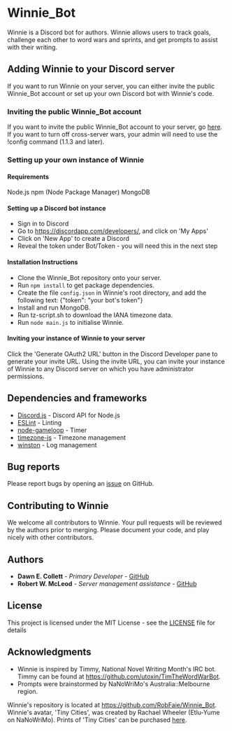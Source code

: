 
# Winnie_Bot

Winnie is a Discord bot for authors.  Winnie allows users to track goals, challenge each other to word wars and sprints, and get prompts to assist with their writing.

## Adding Winnie to your Discord server

If you want to run Winnie on your server, you can either invite the public Winnie_Bot account or set up your own Discord bot with Winnie's code.

### Inviting the public Winnie_Bot account

If you want to invite the public Winnie_Bot account to your server, go [here](https://discordapp.com/api/oauth2/authorize?client_id=386676183791829002&permissions=0&scope=bot).  If you want to turn off cross-server wars, your admin will need to use the !config command (1.1.3 and later).

### Setting up your own instance of Winnie

#### Requirements

Node.js
npm (Node Package Manager)
MongoDB

#### Setting up a Discord bot instance

* Sign in to Discord
* Go to https://discordapp.com/developers/, and click on 'My Apps'
* Click on 'New App' to create a Discord
* Reveal the token under Bot/Token - you will need this in the next step

#### Installation Instructions

* Clone the Winnie_Bot repository onto your server.
* Run `npm install` to get package dependencies.
* Create the file `config.json` in Winnie's root directory, and add the following text: {"token": "your bot's token"}
* Install and run MongoDB.
* Run tz-script.sh to download the IANA timezone data.
* Run `node main.js` to initialise Winnie.

#### Inviting your instance of Winnie to your server

Click the 'Generate OAuth2 URL' button in the Discord Developer pane to generate your invite URL.  Using the invite URL, you can invite your instance of Winnie to any Discord server on which you have administrator permissions.

## Dependencies and frameworks

* [Discord.js](https://discord.js.org) - Discord API for Node.js
* [ESLint](https://eslint.org/) - Linting
* [node-gameloop](https://www.npmjs.com/package/node-gameloop) - Timer
* [timezone-js](https://www.npmjs.com/package/timezone-js) - Timezone management
* [winston](https://www.npmjs.com/package/winston) - Log management

## Bug reports

Please report bugs by opening an [issue](https://github.com/RobFaie/Winnie_Bot/issues) on GitHub.

## Contributing to Winnie

We welcome all contributors to Winnie.  Your pull requests will be reviewed by the authors prior to merging.  Please document your code, and play nicely with other contributors.

## Authors

* **Dawn E. Collett** - *Primary Developer* - [GitHub](https://github.com/lisushka)
* **Robert W. McLeod** - *Server management assistance* - [GitHub](https://github.com/RobFaie)

## License

This project is licensed under the MIT License - see the [LICENSE](LICENSE) file for details

## Acknowledgments

* Winnie is inspired by Timmy, National Novel Writing Month's IRC bot.  Timmy can be found at https://github.com/utoxin/TimTheWordWarBot.
* Prompts were brainstormed by NaNoWriMo's Australia::Melbourne region.

Winnie's repository is located at https://github.com/RobFaie/Winnie_Bot.
Winnie's avatar, 'Tiny Cities', was created by Rachael Wheeler (Etlu-Yume on NaNoWriMo).  Prints of 'Tiny Cities' can be purchased [here]().